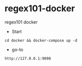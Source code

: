 # regex101-docker
regex101 docker

- Start
```
cd docker && docker-compose up -d 
```
- go-to
```
http://127.0.0.1:9090
```